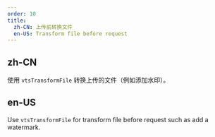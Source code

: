 ```yaml
---
order: 10
title:
  zh-CN: 上传前转换文件
  en-US: Transform file before request
---
```


## zh-CN

使用 `vtsTransformFile` 转换上传的文件（例如添加水印）。

## en-US

Use `vtsTransformFile` for transform file before request such as add a watermark.

